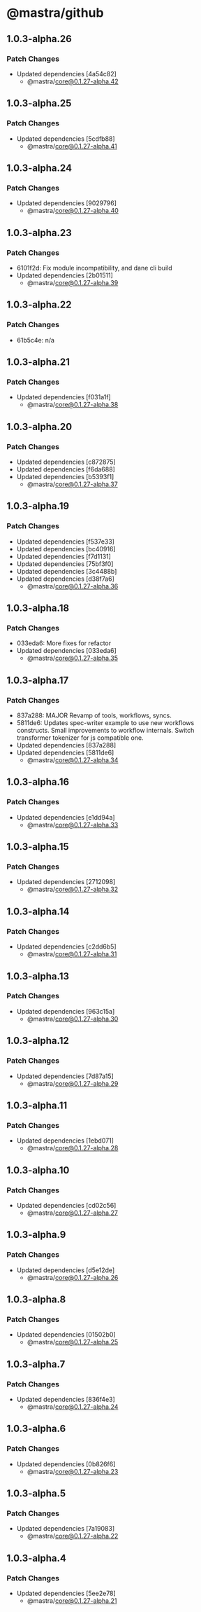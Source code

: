 # @mastra/github

## 1.0.3-alpha.26

### Patch Changes

- Updated dependencies [4a54c82]
  - @mastra/core@0.1.27-alpha.42

## 1.0.3-alpha.25

### Patch Changes

- Updated dependencies [5cdfb88]
  - @mastra/core@0.1.27-alpha.41

## 1.0.3-alpha.24

### Patch Changes

- Updated dependencies [9029796]
  - @mastra/core@0.1.27-alpha.40

## 1.0.3-alpha.23

### Patch Changes

- 6101f2d: Fix module incompatibility, and dane cli build
- Updated dependencies [2b01511]
  - @mastra/core@0.1.27-alpha.39

## 1.0.3-alpha.22

### Patch Changes

- 61b5c4e: n/a

## 1.0.3-alpha.21

### Patch Changes

- Updated dependencies [f031a1f]
  - @mastra/core@0.1.27-alpha.38

## 1.0.3-alpha.20

### Patch Changes

- Updated dependencies [c872875]
- Updated dependencies [f6da688]
- Updated dependencies [b5393f1]
  - @mastra/core@0.1.27-alpha.37

## 1.0.3-alpha.19

### Patch Changes

- Updated dependencies [f537e33]
- Updated dependencies [bc40916]
- Updated dependencies [f7d1131]
- Updated dependencies [75bf3f0]
- Updated dependencies [3c4488b]
- Updated dependencies [d38f7a6]
  - @mastra/core@0.1.27-alpha.36

## 1.0.3-alpha.18

### Patch Changes

- 033eda6: More fixes for refactor
- Updated dependencies [033eda6]
  - @mastra/core@0.1.27-alpha.35

## 1.0.3-alpha.17

### Patch Changes

- 837a288: MAJOR Revamp of tools, workflows, syncs.
- 5811de6: Updates spec-writer example to use new workflows constructs. Small improvements to workflow internals. Switch transformer tokenizer for js compatible one.
- Updated dependencies [837a288]
- Updated dependencies [5811de6]
  - @mastra/core@0.1.27-alpha.34

## 1.0.3-alpha.16

### Patch Changes

- Updated dependencies [e1dd94a]
  - @mastra/core@0.1.27-alpha.33

## 1.0.3-alpha.15

### Patch Changes

- Updated dependencies [2712098]
  - @mastra/core@0.1.27-alpha.32

## 1.0.3-alpha.14

### Patch Changes

- Updated dependencies [c2dd6b5]
  - @mastra/core@0.1.27-alpha.31

## 1.0.3-alpha.13

### Patch Changes

- Updated dependencies [963c15a]
  - @mastra/core@0.1.27-alpha.30

## 1.0.3-alpha.12

### Patch Changes

- Updated dependencies [7d87a15]
  - @mastra/core@0.1.27-alpha.29

## 1.0.3-alpha.11

### Patch Changes

- Updated dependencies [1ebd071]
  - @mastra/core@0.1.27-alpha.28

## 1.0.3-alpha.10

### Patch Changes

- Updated dependencies [cd02c56]
  - @mastra/core@0.1.27-alpha.27

## 1.0.3-alpha.9

### Patch Changes

- Updated dependencies [d5e12de]
  - @mastra/core@0.1.27-alpha.26

## 1.0.3-alpha.8

### Patch Changes

- Updated dependencies [01502b0]
  - @mastra/core@0.1.27-alpha.25

## 1.0.3-alpha.7

### Patch Changes

- Updated dependencies [836f4e3]
  - @mastra/core@0.1.27-alpha.24

## 1.0.3-alpha.6

### Patch Changes

- Updated dependencies [0b826f6]
  - @mastra/core@0.1.27-alpha.23

## 1.0.3-alpha.5

### Patch Changes

- Updated dependencies [7a19083]
  - @mastra/core@0.1.27-alpha.22

## 1.0.3-alpha.4

### Patch Changes

- Updated dependencies [5ee2e78]
  - @mastra/core@0.1.27-alpha.21
